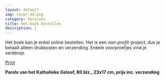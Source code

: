 ```yaml
---
layout: default
img: cover-3d.png
category: Services
title: Het boek bestellen
description: |
---
```

Het boek kan je enkel online bestellen. Het is een *non-profit*-project, dus je betaalt alleen drukkosten en verzending. Enkele voorproefjes vind je verderop.

<a title="Peecho" href="http://www.peecho.com/" class="peecho-print-button" 
data-filetype="pdf" data-width="231.0" data-height="168.0" 
data-pages="80" data-publication="307401" data-locale="nl_NL" data-currency="EUR"  data-offering="189422">Print</a>

<script type="text/javascript">
(function() {
var p=document.createElement("script");p.type="text/javascript";p.async=true;
var h=("https:"==document.location.protocol?"https://":"http://");
p.src=h+"d3aln0nj58oevo.cloudfront.net/button/script/13963814671779.js";
var s=document.getElementsByTagName("script")[0];s.parentNode.insertBefore(p,s);
}).call(this);
</script>

**Parels van het Katholieke Geloof, 80 blz., 23x17 cm, prijs inc. verzending**
